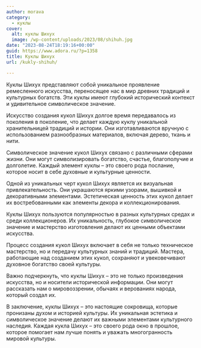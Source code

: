 ```yaml
---
author: morava
category:
  - куклы
cover:
  alt: куклы Шихух
  image: /wp-content/uploads/2023/08/shihuh.jpg
date: "2023-08-24T18:19:16+00:00"
guid: https://www.adora.ru/?p=1358
title: Куклы Шихух
url: /kukly-shihuh/

---
```

Куклы Шихух представляют собой уникальное проявление ремесленного искусства, переносящее нас в мир древних традиций и культурных богатств. Эти куклы имеют глубокий исторический контекст и удивительное символическое значение.

Искусство создания кукол Шихух долгое время передавалось из поколения в поколение, что делает каждую куклу уникальной хранительницей традиций и истории. Они изготавливаются вручную с использованием разнообразных материалов, включая дерево, ткань и нити.

Символическое значение кукол Шихух связано с различными сферами жизни. Они могут символизировать богатство, счастье, благополучие и долголетие. Каждый элемент куклы – это своего рода послание, которое носит в себе духовные и культурные ценности.

Одной из уникальных черт кукол Шихух является их визуальная привлекательность. Они украшаются яркими узорами, вышивкой и декоративными элементами. Эстетическая ценность этих кукол делает их востребованными как элементы декора и коллекционирования.

Куклы Шихух пользуются популярностью в разных культурных средах и среди коллекционеров. Их уникальность, глубокое символическое значение и мастерство изготовления делают их ценными объектами искусства.

Процесс создания кукол Шихух включает в себя не только техническое мастерство, но и передачу культурных знаний и традиций. Мастера, работающие над созданием этих кукол, сохраняют и увековечивают духовное богатство своей культуры.

Важно подчеркнуть, что куклы Шихух – это не только произведения искусства, но и носители исторической информации. Они могут рассказать нам о мировоззрении, обычаях и верованиях народа, который создал их.

В заключение, куклы Шихух – это настоящие сокровища, которые пронизаны духом и историей культуры. Их уникальная эстетика и символическое значение делают их важными элементами культурного наследия. Каждая кукла Шихух – это своего рода окно в прошлое, которое помогает нам лучше понять и уважать многогранность мировой культуры.
